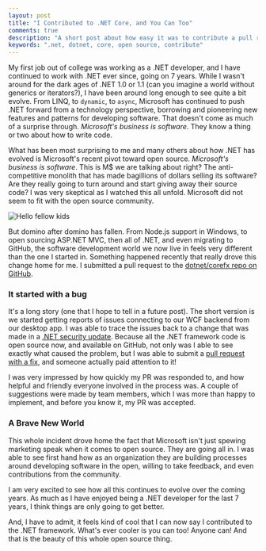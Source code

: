 ```yaml
---
layout: post
title: "I Contributed to .NET Core, and You Can Too"
comments: true
description: "A short post about how easy it was to contribute a pull request to .NET core"
keywords: ".net, dotnet, core, open source, contribute"
---
```


My first job out of college was working as a .NET developer, and I have continued to work
with .NET ever since, going on 7 years.  While I wasn't around for the dark ages of .NET 1.0 or 1.1 (can you
imagine a world without generics or iterators?), I have been around long enough to see quite a bit evolve.  From
LINQ, to `dynamic`, to `async`, Microsoft has continued to push .NET forward from a technology perspective,
borrowing and pioneering new features and patterns for developing software.  That doesn't come as much of a
surprise through.  *Microsoft's business is software*.  They know a thing or two about how to write code.

What has been most surprising to me and many others about how .NET has evolved is Microsoft's recent pivot
toward open source.  *Microsoft's business is software*.  This is M$ we are talking about right?  The
anti-competitive monolith that has made bagillions of dollars selling its software?  Are they really going to turn
around and start giving away their source code?  I was very skeptical as I watched this all unfold.  Microsoft did
not seem to fit with the open source community.

![Hello fellow kids](https://primarilysoftware.github.io/downloads/2017-07-03-i-contributed-to-dotnet-core-and-you-can-too/hello-fellow-kids.gif)

But domino after domino has fallen.  From Node.js support in Windows, to open sourcing ASP.NET MVC, then all of
.NET, and even migrating to GitHub, the software development world we now live in feels very different than the
one I started in.  Something happened recently that really drove this change home for me.  I submitted
a pull request to the [dotnet/corefx repo on GitHub](https://github.com/dotnet/corefx).

### It started with a bug
It's a long story (one that I hope to tell in a future post).  The short version is we started getting reports of
issues connecting to our WCF backend from our desktop app.  I was able to trace the issues back to a change that
was made in a [.NET security update](https://portal.msrc.microsoft.com/en-US/security-guidance/advisory/CVE-2017-0248).
Because all the .NET framework code is open source now, and available on GitHub, not only was I able to see exactly
what caused the problem, but I was able to submit a [pull request with a fix](https://github.com/dotnet/corefx/pull/21320),
and someone actually paid attention to it!

I was very impressed by how quickly my PR was responded to, and how helpful and friendly everyone involved in the
process was.  A couple of suggestions were made by team members, which I was more than happy to implement, and before you
know it, my PR was accepted.

### A Brave New World
This whole incident drove home the fact that Microsoft isn't just spewing marketing speak when it comes to open source.
They are going all in.  I was able to see first hand how as an organization they are building processes around
developing software in the open, willing to take feedback, and even contributions from the community.

I am very excited to see how all this continues to evolve over the coming years.  As much as I have enjoyed being
a .NET developer for the last 7 years, I think things are only going to get better.

And, I have to admit, it feels kind of cool that I can now say I contributed to the .NET framework.  What's ever cooler
is you can too!  Anyone can! And that is the beauty of this whole open source thing.
